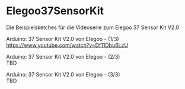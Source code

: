 # Elegoo37SensorKit

Die Beispielsketches für die Videoserie zum Elegoo 37 Sensor Kit V2.0

Arduino: 37 Sensor Kit V2.0 von Elegoo - (1/3)<br>
https://www.youtube.com/watch?v=Df11Dbu6LzU

Arduino: 37 Sensor Kit V2.0 von Elegoo - (2/3)<br>
TBD

Arduino: 37 Sensor Kit V2.0 von Elegoo - (3/3)<br>
TBD
